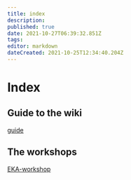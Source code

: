 ```yaml
---
title: index
description: 
published: true
date: 2021-10-27T06:39:32.851Z
tags: 
editor: markdown
dateCreated: 2021-10-25T12:34:40.204Z
---
```


# Index

## Guide to the wiki
[guide](/en/guide)

## The workshops
[EKA-workshop](/en/WORKSHOP/EKA-workshop)